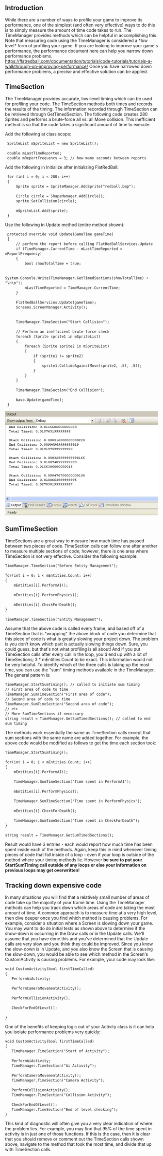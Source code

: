 ## Introduction

While there are a number of ways to profile your game to improve its performance, one of the simplest (and often very effective) ways to do this is to simply measure the amount of time code takes to run. The TimeManager provides methods which can be helpful in accomplishing this. Note that measuring code using the TimeManager is considered a \*low level\* form of profiling your game. If you are looking to improve your game's performance, the performance document here can help you narrow down performance problems. https://flatredball.com/documentation/tutorials/code-tutorials/tutorials-a-walkthrough-on-improving-performance/ Once you have narrowed down performance problems, a precise and effective solution can be applied.

## TimeSection

The TimeManager provides accurate, low-level timing which can be used for profiling your code. The TimeSection methods both times and records the results of the timing. The information recorded through TimeSection can be retrieved through GetTimedSection. The following code creates 280 Sprites and performs a brute-force all vs. all Move collision. This inefficient method is so that the code takes a significant amount of time to execute.

Add the following at class scope:

     SpriteList mSpriteList = new SpriteList();

     double mLastTimeReported;
     double mReportFrequency = 3; // how many seconds between reports  

Add the following in Initialize after initializing FlatRedBall:

     for (int i = 0; i < 280; i++)
     {
         Sprite sprite = SpriteManager.AddSprite("redball.bmp");

         Circle circle = ShapeManager.AddCircle();
         sprite.SetCollision(circle);

         mSpriteList.Add(sprite);
     }

Use the following in Update method (entire method shown):

     protected override void Update(GameTime gameTime)
     {
         // perform the report before calling FlatRedBallServices.Update
         if (TimeManager.CurrentTime - mLastTimeReported > mReportFrequency)
         {
             bool showTotalTime = true;

             System.Console.Write(TimeManager.GetTimedSections(showTotalTime) + "\n\n");
             mLastTimeReported = TimeManager.CurrentTime;
         }

         FlatRedBallServices.Update(gameTime);
         Screens.ScreenManager.Activity();


         TimeManager.TimeSection("Start Collision");

         // Perform an inefficient brute force check
         foreach (Sprite sprite1 in mSpriteList)
         {
             foreach (Sprite sprite2 in mSpriteList)
             {
                 if (sprite1 != sprite2)
                 {
                     sprite1.CollideAgainstMove(sprite2, .5f, .5f);
                 }
             }
         }

         TimeManager.TimeSection("End Collision");

         base.Update(gameTime);
     }

![TimeSectionOutput.png](/media/migrated_media-TimeSectionOutput.png)

## SumTimeSection

TimeSections are a great way to measure how much time has passed between two pieces of code. TimeSection calls can follow one after another to measure multiple sections of code; however, there is one area where TimeSection is not very effective. Consider the following example:

    TimeManager.TimeSection("Before Entity Management");

    for(int i = 0; i < mEntities.Count; i++)
    {
        mEntities[i].PerformAI();

        mEntities[i].PerformPhysics();

        mEntities[i].CheckForDeath();
    }

    TimeManager.TimeSection("Entity Management");

Assume that the above code is called every frame, and based off of a TimeSection that is "wrapping" the above block of code you determine that this piece of code is what is greatly slowing your project down. The problem is you don't know which part is actually slowing things down. Sure, you could guess, but that's not what profiling is all about! And if you put TimeSection calls after every call in the loop, you'd end up with a lot of TimeSections; 3 \* mEntities.Count to be exact. This information would not be very helpful. To identify which of the three calls is taking up the most time, you can use the "sum" timing methods available in the TimeManager. The general pattern is:

    TimeManager.StartSumTiming(); // called to initiate sum timing
    // First area of code to time
    TimeManager.SumTimeSection("First area of code");
    // Second area of code to time
    TimeManager.SumTimeSection("Second area of code");
    // etc
    // More SumTimeSections if necessary
    string result = TimeManager.GetSumTimedSections(); // called to end sum timing

The methods work essentially the same as TimeSection calls except that sum sections with the same name are added together. For example, the above code would be modified as follows to get the time each section took:

    TimeManager.StartSumTiming();

    for(int i = 0; i < mEntities.Count; i++)
    {
        mEntities[i].PerformAI();

        TimeManager.SumTimeSection("Time spent in PerformAI");

        mEntities[i].PerformPhysics();

        TimeManager.SumTimeSection("Time spent in PerformPhysics");

        mEntities[i].CheckForDeath();

        TimeManager.SumTimeSection("Time spent in CheckForDeath");
    }

    string result = TimeManager.GetSumTimedSections();

Result would have 3 entries - each would report how much time has been spent inside each of the methods. Again, keep this in mind whenever timing pieces of code that fall inside of a loop - even if your loop is outside of the method where your timing methods lie. However **be sure to put your StartSumTiming call outside of any loops or else your information on previous loops may get overwritten!**

## Tracking down expensive code

In many situations you will find that a relatively small number of areas of code take up the majority of your frame time. Using the TimeManager methods can help you track down which areas of code are taking the most amount of time. A common approach is to measure time at a very high level, then dive deeper once you find which method is causing problems. For example, consider a situation where a Screen is slowing down your game. You may want to do do initial tests as shown above to determine if the show-down is occurring in the Draw calls or in the Update calls. We'll assume that you have done this and you've determined that the Update calls are very slow and you think they could be improved. Since you know the slow-down is in Update, and you also know the Screen that is causing the slow-down, you would be able to see which method in the Screen's CustomActivity is causing problems. For example, your code may look like:

    void CustomActivity(bool firstTimeCalled)
    {
       PerformAiActivity;

       PerformCameraMovementActivity();

       PerformCollisionActivity();

       CheckForEndOfLevel();

    }

One of the benefits of keeping logic out of your Activity class is it can help you isolate performance problems very quickly:

    void CustomActivity(bool firstTimeCalled)
    {
       TimeManager.TimeSection("Start of Activity");

       PerformAiActivity;
       TimeManager.TimeSection("Ai Activity");

       PerformCameraMovementActivity();
       TimeManager.TimeSection("Camera Activity");

       PerformCollisionActivity();
       TimeManager.TimeSection("Collision Activity");

       CheckForEndOfLevel();
       TimeManager.TimeSection("End of level checking");
    }

This kind of diagnostic will often give you a very clear indication of where the problem lies. For example, you may find that 95% of the time spent in activity is in just one of those functions. If this is the case, then it is clear that you should remove or comment out the TimeSection calls shown above, navigate to the method that took the most time, and divide that up with TimeSection calls.
